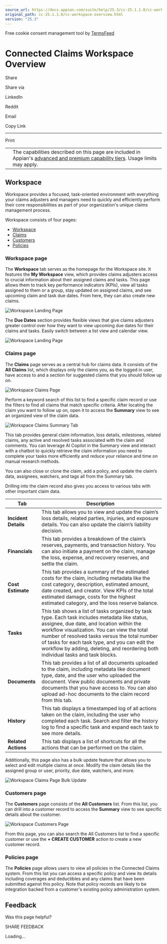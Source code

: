 ```yaml
---
source_url: https://docs.appian.com/suite/help/25.3/cc-25.1.1.0/cc-workspace-overview.html
original_path: cc-25.1.1.0/cc-workspace-overview.html
version: "25.3"
---
```


Free cookie consent management tool by [TermsFeed](https://www.termsfeed.com/)

# Connected Claims Workspace Overview

Share

Share via

LinkedIn

Reddit

Email

Copy Link

* * *

Print

<table><tbody><tr><td><i class="fa fa-info-circle" aria-hidden="true"></i></td><td>The capabilities described on this page are included in Appian's <a href="/suite/help/25.3/Appian_Tiers.html">advanced and premium capability tiers</a>. Usage limits may apply.</td></tr></tbody></table>

## Workspace

Workspace provides a focused, task-oriented environment with everything your claims adjusters and managers need to quickly and efficiently perform their core responsibilities as part of your organization's unique claims management process.

Workspace consists of four pages:

-   [Workspace](#workspace-page)
-   [Claims](#claims-page)
-   [Customers](#customers-page)
-   [Policies](#policies-page)

### Workspace page

The **Workspace** tab serves as the homepage for the Workspace site. It features the **My Workspace** view, which provides claims adjusters access to crucial information about their assigned claims and tasks. This page allows them to track key performance indicators (KPIs), view all tasks assigned to them or a group, stay updated on assigned claims, and see upcoming claim and task due dates. From here, they can also create new claims.

![Workspace Landing Page](images/cc_workspace_landing_page.png)

The **Due Dates** section provides flexible views that give claims adjusters greater control over how they want to view upcoming due dates for their claims and tasks. Easily switch between a list view and calendar view.

![Workspace Landing Page](images/cc_workspace_tasks_calendar_views.png)

### Claims page

The **Claims** page serves as a central hub for claims data. It consists of the **All Claims** list, which displays only the claims you, as the logged in user, have access to and a section for suggested claims that you should follow up on.

![Workspace Claims Page](images/cc_workspace_claims_page.png)

Perform a keyword search of this list to find a specific claim record or use the filters to find all claims that match specific criteria. After locating the claim you want to follow up on, open it to access the **Summary** view to see an organized view of the claim data.

![Workspace Claims Summary Tab](images/cc_workspace_claims_summary.png)

This tab provides general claim information, loss details, milestones, related claims, any active and resolved tasks associated with the claim and comments. You can leverage AI Copilot in the Summary view and interact with a chatbot to quickly retrieve the claim information you need to complete your tasks more efficiently and reduce your reliance and time on manual research methods.

You can also close or clone the claim, add a policy, and update the claim’s data, assignees, watchers, and tags all from the Summary tab.

Drilling into the claim record also gives you access to various tabs with other important claim data.

| Tab | Description |
| --- | --- |
| **Incident Details** | This tab allows you to view and update the claim’s loss details, related parties, injuries, and exposure details. You can also update the claim’s liability decision. |
| **Financials** | This tab provides a breakdown of the claim’s reserves, payments, and transaction history. You can also initiate a payment on the claim, manage the loss, expense, and recovery reserves, and settle the claim. |
| **Cost Estimate** | This tab provides a summary of the estimated costs for the claim, including metadata like the cost category, description, estimated amount, date created, and creator. View KPIs of the total estimated damage, costs for the highest estimated category, and the loss reserve balance. |
| **Tasks** | This tab shows a list of tasks organized by task type. Each task includes metadata like status, assignee, due date, and location within the workflow visualization. You can view the total number of resolved tasks versus the total number of tasks for each task type, and you can edit the workflow by adding, deleting, and reordering both individual tasks and task blocks. |
| **Documents** | This tab provides a list of all documents uploaded to the claim, including metadata like document type, date, and the user who uploaded the document. View public documents and private documents that you have access to. You can also upload ad-hoc documents to the claim record from this tab. |
| **History** | This tab displays a timestamped log of all actions taken on the claim, including the user who completed each task. Search and filter the history log to find a specific task and expand each task to see more details. |
| **Related Actions** | This tab displays a list of shortcuts for all the actions that can be performed on the claim. |

Additionally, this page also has a bulk update feature that allows you to select and edit multiple claims at once. Modify the claim details like the assigned group or user, priority, due date, watchers, and more.

![Workspace Claims Page Bulk Update](images/cc_workspace_claims_bulk_edit.png)

### Customers page

The **Customers** page consists of the **All Customers** list. From this list, you can drill into a customer record to access the **Summary** view to see specific details about the customer.

![Workspace Customers Page](images/cc_workspace_customers_page.png)

From this page, you can also search the All Customers list to find a specific customer or use the **\+ CREATE CUSTOMER** action to create a new customer record.

### Policies page

The **Policies** page allows users to view all policies in the Connected Claims system. From this list you can access a specific policy and view its details including coverages and deductibles and any claims that have been submitted against this policy. Note that policy records are likely to be integration backed from a customer's existing policy administration system.

## Feedback

Was this page helpful?

SHARE FEEDBACK

Loading...